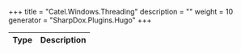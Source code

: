 

+++
title = "Catel.Windows.Threading" 
description = ""
weight = 10
generator = "SharpDox.Plugins.Hugo"
+++

Type|Description
---|---

